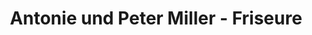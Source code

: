 ---
title: "Antonie und Peter Miller - Friseure"
url: /hoechstaedt-an-der-donau/antonie-und-peter-miller-friseure/
shop: Friseur
---